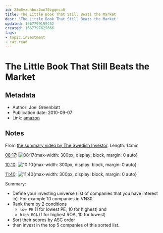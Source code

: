```yaml
---
id: 23m8vzunboz2oo70zgqnca6
title: The Little Book That Still Beats the Market
desc: 'The Little Book That Still Beats the Market'
updated: 1667799199452
created: 1667797625666
tags:
- topic.investment
- cat.read
---
```

# The Little Book That Still Beats the Market

## Metadata

- Author: Joel Greenblatt
- Publication date: 2010-09-07
- Link: [amazon](https://www.amazon.com/Little-Still-Market-Books-Profits/dp/0470624159/)

## Notes

From [the summary video by The Swedish Investor](https://www.youtube.com/watch?v=fzig7KJFuNU). Length: 14min

[08:17](https://youtu.be/fzig7KJFuNU?t=497): ![08:17](https://ik.imagekit.io/casa/h7b-dendron/the_little_book_that_beat_time_497_oq9Q8U_ks.png?ik-sdk-version=javascript-1.4.3&updatedAt=1667798456569){max-width: 300px, display: block, margin: 0 auto}


[10:10](https://youtu.be/fzig7KJFuNU?t=610): ![10:10](https://ik.imagekit.io/casa/h7b-dendron/the_little_book_that_beat_time_610_vF6EQT-uI.png?ik-sdk-version=javascript-1.4.3&updatedAt=1667798456756){max-width: 300px, display: block, margin: 0 auto}


[11:40](https://youtu.be/fzig7KJFuNU?t=700): ![11:40](https://ik.imagekit.io/casa/h7b-dendron/the_little_book_that_beat_time_700_ExxDeGDA_.png?ik-sdk-version=javascript-1.4.3&updatedAt=1667798456557){max-width: 300px, display: block, margin: 0 auto}

Summary:
- Define your investing universe (list of companies that you have interest in). For example 10 companies in VN30
- Rank them by 2 conditions 
    - `low PE` (1 for lowest PE, 10 for highest) and 
    - `high ROA` (1 for highest ROA, 10 for lowest)
- Sort their scores by ASC order
- then invest in the top 5 companies of this sorted list.